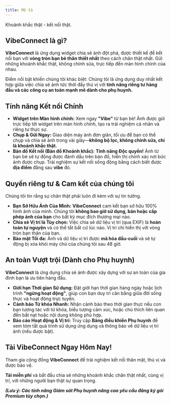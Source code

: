 ```yaml
---
title: Mô tả
---
```


Khoảnh khắc thật - kết nối thật.

## VibeConnect là gì?

**VibeConnect** là ứng dụng widget chia sẻ ảnh đột phá, được thiết kế để kết nối bạn với **vòng tròn bạn bè thân thiết nhất** theo cách chân thật nhất. Gửi những khoảnh khắc thật, không chỉnh sửa, trực tiếp đến màn hình chính của nhau.

Điểm nổi bật khiến chúng tôi khác biệt: Chúng tôi là ứng dụng duy nhất kết hợp giữa việc chia sẻ ảnh tức thời đầy thú vị với **tính năng riêng tư hàng đầu và các công cụ an toàn mạnh mẽ dành cho phụ huynh.**

## Tính năng Kết nối Chính

- **Widget trên Màn hình chính:** Xem ngay **"Vibe"** từ bạn bè! Ảnh được gửi trực tiếp tới widget trên màn hình chính, tạo ra trải nghiệm cá nhân và riêng tư thực sự.
- **Chụp & Gửi Ngay:** Giao diện máy ảnh đơn giản, tối ưu để bạn có thể chụp và chia sẻ ảnh trong vài giây—**không bộ lọc, không chỉnh sửa, chỉ là khoảnh khắc thật.**
- **Bản đồ Kết nối (Bản đồ Khoảnh khắc):** **Tính năng Độc quyền!** Ảnh từ bạn bè sẽ tự động được đánh dấu trên bản đồ, hiển thị chính xác nơi bức ảnh được chụp. Trải nghiệm sự kết nối sống động bằng cách biết được **địa điểm** đằng sau **vibe** đó.

## Quyền riêng tư & Cam kết của chúng tôi

Chúng tôi tin rằng sự chân thật phải luôn đi kèm với sự tin tưởng.

- **Bạn Sở Hữu Ảnh Của Mình:** **VibeConnect** cam kết bạn sở hữu 100% hình ảnh của mình. Chúng tôi **không bao giờ sử dụng, bán hoặc cấp phép ảnh của bạn** cho bất kỳ mục đích thương mại nào.
- **Chia sẻ Vị trí là Tùy chọn:** Việc chia sẻ dữ liệu vị trí (qua EXIF) là **hoàn toàn tự nguyện** và có thể tắt bất cứ lúc nào. Vị trí chỉ hiển thị với vòng tròn bạn thân của bạn.
- **Bảo mật Tối đa:** Ảnh và dữ liệu vị trí được **mã hóa đầu-cuối** và sẽ tự động bị xóa khỏi máy chủ của chúng tôi sau 48 giờ.

## An toàn Vượt trội (Dành cho Phụ huynh)

**VibeConnect** là ứng dụng chia sẻ ảnh được xây dựng với sự an toàn của gia đình bạn là ưu tiên hàng đầu.

- **Giới hạn Thời gian Sử dụng:** Đặt giới hạn thời gian hàng ngày hoặc lịch trình **"ngừng hoạt động"**, giúp con bạn duy trì cân bằng giữa đời sống thực và hoạt động trực tuyến.
- **Cảnh báo Từ khóa Nhanh:** Nhận cảnh báo theo thời gian thực nếu con bạn tương tác với từ khóa, biểu tượng cảm xúc, hoặc chú thích liên quan đến bắt nạt hoặc nội dung không phù hợp.
- **Báo cáo Hoạt động & Vị trí:** Truy cập **Bảng điều khiển Phụ huynh** để xem tóm tắt quá trình sử dụng ứng dụng và thông báo về dữ liệu vị trí ảnh (nếu được bật).

## Tải VibeConnect Ngay Hôm Nay!

Tham gia cộng đồng **VibeConnect** để trải nghiệm kết nối thân mật, thú vị và được bảo vệ.

**Tải miễn phí** và bắt đầu chia sẻ những khoảnh khắc chân thật nhất, cùng vị trí, với những người bạn thật sự quan trọng.

**_(Lưu ý: Các tính năng Giám sát Phụ huynh nâng cao yêu cầu đăng ký gói Premium tùy chọn.)_**
